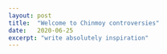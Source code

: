 ```yaml
---
layout: post
title:  "Welcome to Chinmoy controversies"
date:   2020-06-25
excerpt: "write absolutely inspiration"
---
```

